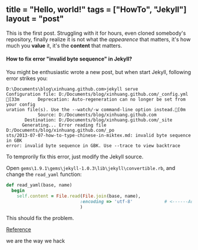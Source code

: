 title = "Hello, world!"
tags = ["HowTo", "Jekyll"]
layout = "post"
---

This is the first post. Struggling with it for hours, even cloned somebody's
repository, finally realize it is not what the *appearence* that matters, it's
how much you **value** it, it's the **content** that matters.

#### How to fix error "invalid byte sequence" in Jekyll?

You might be enthusiastic wrote a new post, but when start Jekyll, following
error strikes you:

```DOS
D:\Documents\blog\xinhuang.github.com>jekyll serve
Configuration file: D:/Documents/blog/xinhuang.github.com/_config.yml
[33m       Deprecation: Auto-regeneration can no longer be set from your config
uration file(s). Use the --watch/-w command-line option instead.[0m
            Source: D:/Documents/blog/xinhuang.github.com
       Destination: D:/Documents/blog/xinhuang.github.com/_site
      Generating... Error reading file D:/Documents/blog/xinhuang.github.com/_po
sts/2013-07-07-how-to-type-chinese-in-miktex.md: invalid byte sequence in GBK
error: invalid byte sequence in GBK. Use --trace to view backtrace
```

To temprorily fix this error, just modify the Jekyll source.

Open `gems\1.9.1\gems\jekyll-1.0.3\lib\jekyll\convertible.rb`, and change the
`read_yaml` function:

```ruby
def read_yaml(base, name)
  begin
    self.content = File.read(File.join(base, name),
                            :encoding => 'utf-8'            # <------Add this
                            )
```

This should fix the problem.

[Reference](http://liufeiyu.cn/github/2012/12/04/how-to-use-git-to-post-articles.html)

we are the way we hack

